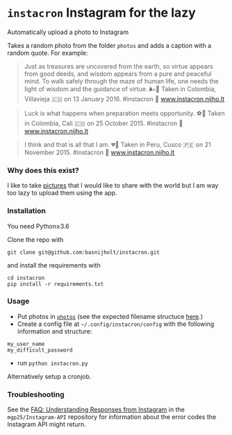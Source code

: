 # `instacron` Instagram for the lazy
Automatically upload a photo to Instagram

Takes a random photo from the folder `photos` and adds a caption with a random quote. For example:
>  Just as treasures are uncovered from the earth, so virtue appears from good deeds, and wisdom appears from a pure and peaceful mind. To walk safely through the maze of human life, one needs the light of wisdom and the guidance of virtue.  🌬🌱   Taken in Colombia, Villavieja 🇨🇴 on 13 January 2016.  #instacron 🐍 www.instacron.nijho.lt

> Luck is what happens when preparation meets opportunity.  ⚽🚌   Taken in Colombia, Cali 🇨🇴 on 25 October 2015.  #instacron 🐍 www.instacron.nijho.lt

> I think and that is all that I am.  💔🤷   Taken in Peru, Cusco 🇵🇪 on 21 November 2015.  #instacron 🐍 www.instacron.nijho.lt


### Why does this exist?
I like to take [pictures](https://www.instagram.com/bnijholt/) that I would like to share with the world but I am way too lazy to upload them using the app.

### Installation
You need Python≥3.6

Clone the repo with
```
git clone git@github.com:basnijholt/instacron.git
```
and install the requirements with
```
cd instacron
pip install -r requirements.txt
```

### Usage
* Put photos in [`photos`](photos) (see the expected filename structuce [here](photos).)
* Create a config file at `~/.config/instacron/config` with the following information and structure:
```
my_user_name
my_difficult_password
```
* run `python instacron.py`

Alternatively setup a cronjob.

### Troubleshooting
See the [FAQ: Understanding Responses from Instagram](https://github.com/mgp25/Instagram-API/wiki/FAQ#understanding-responses-from-instagram) in the `mgp25/Instagram-API` repository for information about the error codes the Instagram API might return.
